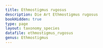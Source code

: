 ```yaml
---
title: Ethmostigmus rugosus
description: Die Art Ethmostigmus rugosus
bookHidden: true
type: page
layout: taxonomy_species
datafile: ethmostigmus_rugosus
genus: Ethmostigmus
---
```


